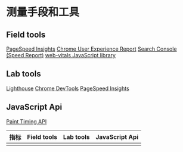 # 测量手段和工具


## Field tools
[PageSpeed Insights](https://pagespeed.web.dev/)
[Chrome User Experience Report](https://developer.chrome.com/docs/crux/)
[Search Console (Speed Report)](https://webmasters.googleblog.com/2019/11/search-console-speed-report.html)
[web-vitals JavaScript library](https://github.com/GoogleChrome/web-vitals)


## Lab tools
[Lighthouse](https://developer.chrome.com/docs/lighthouse/overview/)
[Chrome DevTools](https://developer.chrome.com/docs/devtools/)
[PageSpeed Insights](https://pagespeed.web.dev/)

## JavaScript Api

[Paint Timing API](https://w3c.github.io/paint-timing/)


| 指标 | Field tools | Lab tools | JavaScript Api |
|:----|:----|:----|:----|
|  |  |  |  |